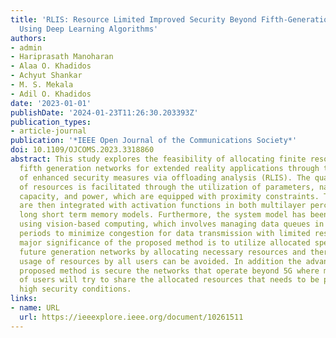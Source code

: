 ```yaml
---
title: 'RLIS: Resource Limited Improved Security Beyond Fifth-Generation Networks
  Using Deep Learning Algorithms'
authors:
- admin
- Hariprasath Manoharan
- Alaa O. Khadidos
- Achyut Shankar
- M. S. Mekala
- Adil O. Khadidos
date: '2023-01-01'
publishDate: '2024-01-23T11:26:30.203393Z'
publication_types:
- article-journal
publication: '*IEEE Open Journal of the Communications Society*'
doi: 10.1109/OJCOMS.2023.3318860
abstract: This study explores the feasibility of allocating finite resources beyond
  fifth generation networks for extended reality applications through the implementation
  of enhanced security measures via offloading analysis (RLIS). The quantification
  of resources is facilitated through the utilization of parameters, namely energy,
  capacity, and power, which are equipped with proximity constraints. These constraints
  are then integrated with activation functions in both multilayer perceptron and
  long short term memory models. Furthermore, the system model has been developed
  using vision-based computing, which involves managing data queues in terms of waiting
  periods to minimize congestion for data transmission with limited resources. The
  major significance of the proposed method is to utilize allocated spectrums for
  future generation networks by allocating necessary resources and therefore high
  usage of resources by all users can be avoided. In addition the advantage of the
  proposed method is secure the networks that operate beyond 5G where more number
  of users will try to share the allocated resources that needs to be provided with
  high security conditions.
links:
- name: URL
  url: https://ieeexplore.ieee.org/document/10261511
---
```

